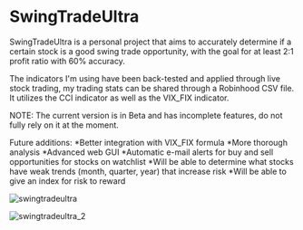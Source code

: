 # SwingTradeUltra

SwingTradeUltra is a personal project that aims to accurately determine if a certain stock is a good swing trade opportunity, with the goal for at least 2:1 profit ratio with 60% accuracy.

The indicators I'm using have been back-tested and applied through live stock trading, my trading stats can be shared through a Robinhood CSV file. It utilizes the CCI indicator as well as the VIX_FIX indicator.

NOTE: The current version is in Beta and has incomplete features, do not fully rely on it at the moment.

Future additions:
*Better integration with VIX_FIX formula
*More thorough analysis
*Advanced web GUI
*Automatic e-mail alerts for buy and sell opportunities for stocks on watchlist
*Will be able to determine what stocks have weak trends (month, quarter, year) that increase risk
*Will be able to give an index for risk to reward



![swingtradeultra](https://user-images.githubusercontent.com/34783474/43681929-7722a5a4-9817-11e8-9ae3-73e1d566fbcb.PNG)

![swingtradeultra_2](https://user-images.githubusercontent.com/34783474/43682181-d4b3aff2-9820-11e8-956f-e02faeb62a20.PNG)

